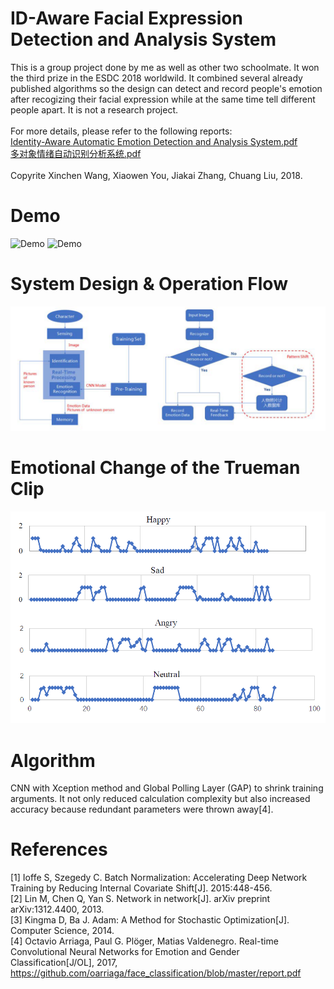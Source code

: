 # ID-Aware Facial Expression Detection and Analysis System
This is a group project done by me as well as other two schoolmate. It won the third prize in the ESDC 2018 worldwild. It combined several already published algorithms so the design can detect and record people's emotion after recogizing their facial expression while at the same time tell different people apart. It is not a research project.
<br/><br/>
For more details, please refer to the following reports:<br/>
[Identity-Aware Automatic Emotion Detection and Analysis System.pdf](https://github.com/arora123you/Xiaowen-s-personal-site/blob/master/ESDC2018/Identity-Aware%20Automatic%20Emotion%20Detection%20and%20Analysis%20System.pdf)<br/>
[多对象情绪自动识别分析系统.pdf](https://github.com/arora123you/Xiaowen-s-personal-site/blob/master/ESDC2018/%E5%A4%9A%E5%AF%B9%E8%B1%A1%E6%83%85%E7%BB%AA%E8%87%AA%E5%8A%A8%E8%AF%86%E5%88%AB%E5%88%86%E6%9E%90%E7%B3%BB%E7%BB%9F.pdf)
<br/><br/>
Copyrite Xinchen Wang, Xiaowen You, Jiakai Zhang, Chuang Liu, 2018.
# Demo
![Demo](https://github.com/arora123you/Xiaowen-s-personal-site/blob/master/ESDC2018/Demo1.gif)
![Demo](https://github.com/arora123you/Xiaowen-s-personal-site/blob/master/ESDC2018/RealTimeDemo.gif)

# System Design & Operation Flow
![alt text](https://github.com/arora123you/Xiaowen-s-personal-site/blob/master/ESDC2018/img1.PNG)

# Emotional Change of the Trueman Clip
![alt text](https://github.com/arora123you/Xiaowen-s-personal-site/blob/master/ESDC2018/img2.PNG)

# Algorithm
CNN with Xception method and Global Polling Layer (GAP) to shrink training arguments. It not only reduced calculation complexity but also increased accuracy because redundant parameters were thrown away[4].
# References
[1] Ioffe S, Szegedy C. Batch Normalization: Accelerating Deep Network Training by Reducing Internal Covariate Shift[J]. 2015:448-456.
<br/>
[2]	Lin M, Chen Q, Yan S. Network in network[J]. arXiv preprint arXiv:1312.4400, 2013.
<br/>
[3]	Kingma D, Ba J. Adam: A Method for Stochastic Optimization[J]. Computer Science, 2014.
<br/>
[4]	Octavio Arriaga, Paul G. Plöger, Matias Valdenegro. Real-time Convolutional Neural Networks for Emotion and Gender Classification[J/OL], 2017,
https://github.com/oarriaga/face_classification/blob/master/report.pdf
